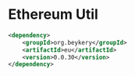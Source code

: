 # Ethereum Util

```xml
<dependency>
    <groupId>org.beykery</groupId>
    <artifactId>eu</artifactId>
    <version>0.0.30</version>
</dependency>
```
